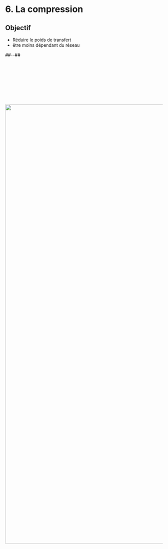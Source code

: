 <!-- .slide: class="two-column with-code columns-40-60" -->

# 6. La compression

## Objectif

- Réduire le poids de transfert
- être moins dépendant du réseau

##--##

<img src="./assets/images/03-speed/compression-daltons.png" style="width: 1400px; height: auto; display: block; margin-top: 150px"  />
